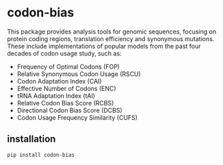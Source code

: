 # codon-bias

This package provides analysis tools for genomic sequences, focusing on protein coding regions, translation efficiency and synonymous mutations. These include implementations of popular models from the past four decades of codon usage study, such as:

- Frequency of Optimal Codons (FOP)
- Relative Synonymous Codon Usage (RSCU)
- Codon Adaptation Index (CAI)
- Effective Number of Codons (ENC)
- tRNA Adaptation Index (tAI)
- Relative Codon Bias Score (RCBS)
- Directional Codon Bias Score (DCBS)
- Codon Usage Frequency Similarity (CUFS)

## installation

```
pip install codon-bias
```
